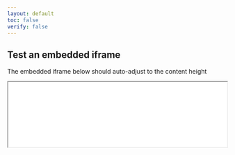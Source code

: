 ```yaml
---
layout: default
toc: false
verify: false
---
```


## Test an embedded iframe

The embedded iframe below should auto-adjust to the content height

<iframe id="test" src="/index?hide=header,footer" style="width:100%"></iframe>

<script>
$(document).ready(function() {
    $(window).on("message", function(ev) {
        var data = ev.originalEvent.data;
        switch (data.cmd) {
            case "height":
                $("#test").height(data.data);
                break;
            case "link":
                location.href = data.data;
                break;
        }
    });
});
</script>
